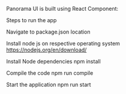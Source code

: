 Panorama UI is built using React Component:

Steps to run the app

Navigate to package.json location

Install node js on respective operating system
https://nodejs.org/en/download/

Install Node dependencies
npm install

Compile the code
npm run compile

Start the application
npm run start

